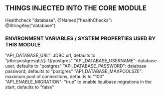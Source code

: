 
## THINGS INJECTED INTO THE CORE MODULE

Healthcheck "database". @Named("healthChecks") @StringKey("database")

### ENVIRONMENT VARIABLES / SYSTEM PROPERTIES USED BY THIS MODULE

"API_DATABASE_URL": JDBC url, defaults to "jdbc:postgresql://[::1]/postgres"
"API_DATABASE_USERNAME": database user, defaults to "postgres"
"API_DATABASE_PASSWORD": database password, defaults to "postgres"
"API_DATABASE_MAXPOOLSZE": maximum pool of connections, defaults to "100"
"API_ENABLE_MIGRATION": "true" to enable liquibase migrations in the start, defaults to "false"

